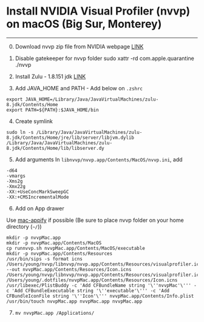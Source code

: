 # Install NVIDIA Visual Profiler (nvvp) on macOS (Big Sur, Monterey)
-----------
0. Download nvvp zip file from NVIDIA webpage [LINK](https://developer.nvidia.com/nvidia-cuda-toolkit-developer-tools-mac-hosts)
1. Disable gatekeeper for nvvp folder
sudo xattr -rd com.apple.quarantine ./nvvp

2. Install Zulu - 1.8.151 jdk [LINK](https://www.azul.com/downloads/zulu-community/?version=java-8-lts&os=macos&architecture=x86-64-bit&package=jdk&show-old-builds=true)
3. Add JAVA_HOME and PATH - Add below on `.zshrc`
```
export JAVA_HOME=/Library/Java/JavaVirtualMachines/zulu-8.jdk/Contents/Home
export PATH=${PATH}:$JAVA_HOME/bin
```

4. Create symlink
```
sudo ln -s /Library/Java/JavaVirtualMachines/zulu-8.jdk/Contents/Home/jre/lib/server/libjvm.dylib /Library/Java/JavaVirtualMachines/zulu-8.jdk/Contents/Home/lib/libserver.dy
```

5. Add arguments
In `libnvvp/nvvp.app/Contents/MacOS/nvvp.ini`, add 

```
-d64
-vmargs
-Xms2g
-Xmx22g
-XX:+UseConcMarkSweepGC
-XX:+CMSIncrementalMode
```


6. Add on App drawer

Use [mac-appify](https://pypi.org/project/mac-appify/) if possible (Be sure to place nvvp folder on your home directory (`~/`))
```
mkdir -p nvvpMac.app
mkdir -p nvvpMac.app/Contents/MacOS
cp runnvvp.sh nvvpMac.app/Contents/MacOS/executable
mkdir -p nvvpMac.app/Contents/Resources
/usr/bin/sips -s format icns /Users/young/nvvp/libnvvp/nvvp.app/Contents/Resources/visualprofiler.icns --out nvvpMac.app/Contents/Resources/Icon.icns /Users/young/nvvp/libnvvp/nvvp.app/Contents/Resources/visualprofiler.icns /Users/young/.dotfiles/nvvpMac.app/Contents/Resources/Icon.icns
/usr/libexec/PlistBuddy -c 'Add CFBundleName string '\''nvvpMac'\''' -c 'Add CFBundleExecutable string '\''executable'\''' -c 'Add CFBundleIconFile string '\''Icon'\''' nvvpMac.app/Contents/Info.plist
/usr/bin/touch nvvpMac.app nvvpMac.app nvvpMac.app
```

7. `mv nvvpMac.app /Applications/`

